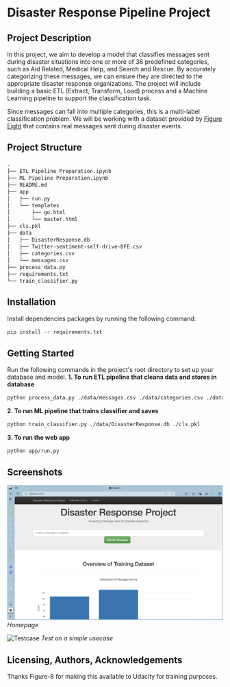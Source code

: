 # Disaster Response Pipeline Project

## Project Description
In this project, we aim to develop a model that classifies messages sent during disaster situations into one or more of 36 predefined categories, such as Aid Related, Medical Help, and Search and Rescue. By accurately categorizing these messages, we can ensure they are directed to the appropriate disaster response organizations. The project will include building a basic ETL (Extract, Transform, Load) process and a Machine Learning pipeline to support the classification task.

Since messages can fall into multiple categories, this is a multi-label classification problem. We will be working with a dataset provided by [Figure Eight](https://www.figure-eight.com/) that contains real messages sent during disaster events.

## Project Structure
```
.
├── ETL Pipeline Preparation.ipynb
├── ML Pipeline Preparation.ipynb
├── README.md
├── app
│   ├── run.py
│   └── templates
│       ├── go.html
│       └── master.html
├── cls.pkl
├── data
│   ├── DisasterResponse.db
│   ├── Twitter-sentiment-self-drive-DFE.csv
│   ├── categories.csv
│   └── messages.csv
├── process_data.py
├── requirements.txt
└── train_classifier.py
```

## Installation
Install dependencies packages by running the following command:
```bash
pip install -r requirements.txt
```

## Getting Started
Run the following commands in the project's root directory to set up your database and model.
**1. To run ETL pipeline that cleans data and stores in database**
```bash
python process_data.py ./data/messages.csv ./data/categories.csv ./data/DisasterResponse.db
```
**2. To run ML pipeline that trains classifier and saves**
```bash
python train_classifier.py ./data/DisasterResponse.db ./cls.pkl
```
**3. To run the web app**
```bash
python app/run.py
```

## Screenshots
![Homepage](imgs/homepage.png)
*Homepage*

![Testcase](testcase.png)
*Test on a simple usecase*


## Licensing, Authors, Acknowledgements
Thanks Figure-8 for making this available to Udacity for training purposes.
